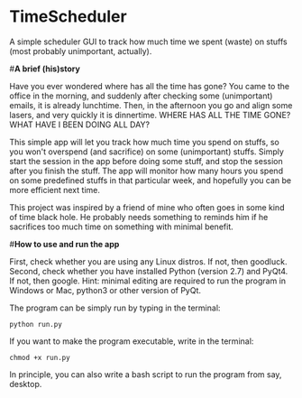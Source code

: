 # TimeScheduler 
A simple scheduler GUI to track how much time we spent (waste) on stuffs (most probably unimportant, actually). 

#**A brief (his)story**

Have you ever wondered where has all the time has gone? 
You came to the office in the morning, and suddenly after checking some (unimportant) emails, it is already lunchtime.
Then, in the afternoon you go and align some lasers, and very quickly it is dinnertime.
WHERE HAS ALL THE TIME GONE? WHAT HAVE I BEEN DOING ALL DAY?

This simple app will let you track how much time you spend on stuffs, so you won't overspend (and sacrifice) on some (unimportant) stuffs. Simply start the session in the app before doing some stuff, and stop the session after you finish the stuff. The app will monitor how many hours you spend on some predefined stuffs in that particular week, and hopefully you can be more efficient next time.

This project was inspired by a friend of mine who often goes in some kind of time black hole. He probably needs something to reminds him if he sacrifices too much time on something with minimal benefit. 

#**How to use and run the app**

First, check whether you are using any Linux distros. If not, then goodluck.
Second, check whether you have installed Python (version 2.7) and PyQt4. If not, then google.
Hint: minimal editing are required to run the program in Windows or Mac, python3 or other version of PyQt.

The program can be simply run by typing in the terminal:
```
python run.py 
```
If you want to make the program executable, write in the terminal:
```
chmod +x run.py
```
In principle, you can also write a bash script to run the program from say, desktop.